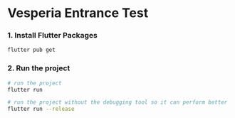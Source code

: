 # Vesperia Entrance Test

### 1. Install Flutter Packages
```sh
flutter pub get
```

### 2. Run the project
```sh
# run the project
flutter run

# run the project without the debugging tool so it can perform better
flutter run --release
```